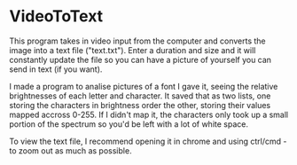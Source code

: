 # VideoToText

This program takes in video input from the computer and converts the image into a text file ("text.txt"). Enter a duration and size and it will constantly update the file so you can have a picture of yourself you can send in text (if you want).

I made a program to analise pictures of a font I gave it, seeing the relative brightnesses of each letter and character. It saved that as two lists, one storing the characters in brightness order the other, storing their values mapped accross 0-255. If I didn't map it, the characters only took up a small portion of the spectrum so you'd be left with a lot of white space. 

To view the text file, I recommend opening it in chrome and using ctrl/cmd - to zoom out as much as possible. 
